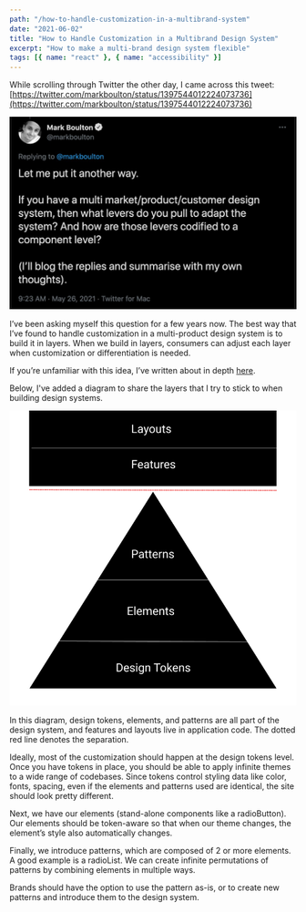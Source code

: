 ```yaml
---
path: "/how-to-handle-customization-in-a-multibrand-system"
date: "2021-06-02"
title: "How to Handle Customization in a Multibrand Design System"
excerpt: "How to make a multi-brand design system flexible"
tags: [{ name: "react" }, { name: "accessibility" }]
---
```


While scrolling through Twitter the other day, I came across this tweet: [https://twitter.com/markboulton/status/1397544012224073736​](https://twitter.com/markboulton/status/1397544012224073736)

![](../../assets/markboulton.png)

I’ve been asking myself this question for a few years now. The best way that I’ve found to handle customization in a multi-product design system is to build it in layers. When we build in layers, consumers can adjust each layer when customization or differentiation is needed.

If you’re unfamiliar with this idea, I’ve written about in depth [here](./layers-of-abstraction-in-design-systems/).

Below, I've added a diagram to share the layers that I try to stick to when building design systems.

​![](../../assets/design-system-layers.png)

In this diagram, design tokens, elements, and patterns are all part of the design system, and features and layouts live in application code. The dotted red line denotes the separation.

Ideally, most of the customization should happen at the design tokens level. Once you have tokens in place, you should be able to apply infinite themes to a wide range of codebases. Since tokens control styling data like color, fonts, spacing, even if the elements and patterns used are identical, the site should look pretty different.

Next, we have our elements (stand-alone components like a radioButton). Our elements should be token-aware so that when our theme changes, the element’s style also automatically changes.

Finally, we introduce patterns, which are composed of 2 or more elements. A good example is a radioList. We can create infinite permutations of patterns by combining elements in multiple ways.

Brands should have the option to use the pattern as-is, or to create new patterns and introduce them to the design system.

